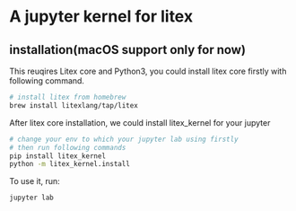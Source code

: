 # A jupyter kernel for litex

## installation(macOS support only for now)

This reuqires Litex core and Python3, you could install litex core firstly with following command.

```bash
# install litex from homebrew
brew install litexlang/tap/litex
```

After litex core installation, we could install litex_kernel for your jupyter

```bash
# change your env to which your jupyter lab using firstly
# then run following commands
pip install litex_kernel
python -m litex_kernel.install
```

To use it, run:

```bash
jupyter lab
```